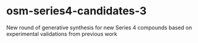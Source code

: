 # osm-series4-candidates-3
New round of generative synthesis for new Series 4 compounds based on experimental validations from previous work
